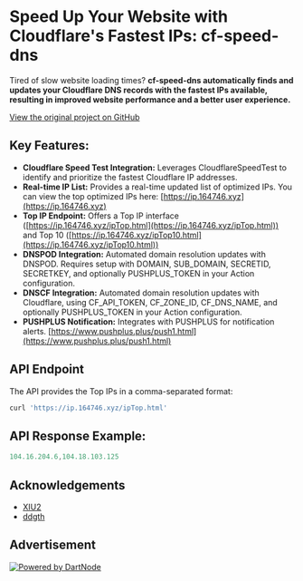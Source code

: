 # Speed Up Your Website with Cloudflare's Fastest IPs: cf-speed-dns

Tired of slow website loading times? **cf-speed-dns automatically finds and updates your Cloudflare DNS records with the fastest IPs available, resulting in improved website performance and a better user experience.**

[View the original project on GitHub](https://github.com/ZhiXuanWang/cf-speed-dns)

## Key Features:

*   **Cloudflare Speed Test Integration:**  Leverages CloudflareSpeedTest to identify and prioritize the fastest Cloudflare IP addresses.
*   **Real-time IP List:** Provides a real-time updated list of optimized IPs. You can view the top optimized IPs here: [https://ip.164746.xyz](https://ip.164746.xyz)
*   **Top IP Endpoint:** Offers a Top IP interface ([https://ip.164746.xyz/ipTop.html](https://ip.164746.xyz/ipTop.html)) and Top 10 ([https://ip.164746.xyz/ipTop10.html](https://ip.164746.xyz/ipTop10.html))
*   **DNSPOD Integration:**  Automated domain resolution updates with DNSPOD. Requires setup with DOMAIN, SUB\_DOMAIN, SECRETID, SECRETKEY, and optionally PUSHPLUS\_TOKEN in your Action configuration.
*   **DNSCF Integration:**  Automated domain resolution updates with Cloudflare, using CF\_API\_TOKEN, CF\_ZONE\_ID, CF\_DNS\_NAME, and optionally PUSHPLUS\_TOKEN in your Action configuration.
*   **PUSHPLUS Notification:**  Integrates with PUSHPLUS for notification alerts.  [https://www.pushplus.plus/push1.html](https://www.pushplus.plus/push1.html)

## API Endpoint

The API provides the Top IPs in a comma-separated format:

```bash
curl 'https://ip.164746.xyz/ipTop.html'
```

## API Response Example:

```javascript
104.16.204.6,104.18.103.125
```

## Acknowledgements

*   [XIU2](https://github.com/XIU2/CloudflareSpeedTest)
*   [ddgth](https://github.com/ddgth/cf2dns)

## Advertisement

[![Powered by DartNode](https://dartnode.com/branding/DN-Open-Source-sm.png)](https://dartnode.com "Powered by DartNode - Free VPS for Open Source")